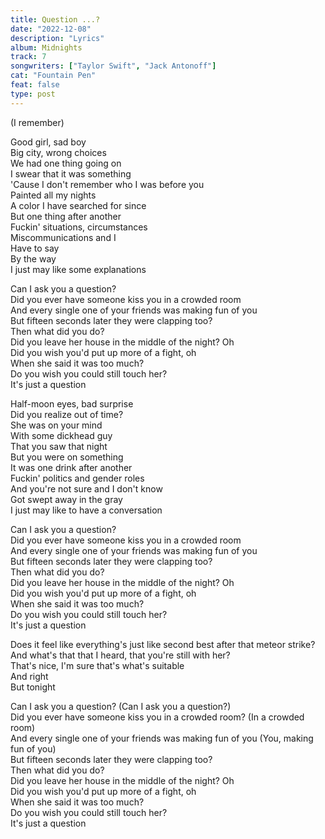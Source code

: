 ```yaml
---
title: Question ...?
date: "2022-12-08"
description: "Lyrics"
album: Midnights
track: 7
songwriters: ["Taylor Swift", "Jack Antonoff"]
cat: "Fountain Pen"
feat: false
type: post
---
```


<p className="intro">
(I remember) <br />
</p>
<p className="verse-one">
Good girl, sad boy <br />
Big city, wrong choices <br />
We had one thing going on <br />
I swear that it was something <br />
'Cause I don't remember who I was before you <br />
Painted all my nights <br />
A color I have searched for since <br />
But one thing after another <br />
Fuckin' situations, circumstances <br />
Miscommunications and I <br />
Have to say <br />
By the way <br />
I just may like some explanations <br />
</p>
<p className="chorus">
Can I ask you a question? <br />
Did you ever have someone kiss you in a crowded room <br />
And every single one of your friends was making fun of you <br />
But fifteen seconds later they were clapping too? <br />
Then what did you do? <br />
Did you leave her house in the middle of the night? Oh <br />
Did you wish you'd put up more of a fight, oh <br />
When she said it was too much? <br />
Do you wish you could still touch her? <br />
It's just a question <br />
</p>
<p className="verse-two">
Half-moon eyes, bad surprise <br />
Did you realize out of time? <br />
She was on your mind <br />
With some dickhead guy <br />
That you saw that night <br />
But you were on something <br />
It was one drink after another <br />
Fuckin' politics and gender roles <br />
And you're not sure and I don't know <br />
Got swept away in the gray <br />
I just may like to have a conversation <br />
</p>
<p className="chorus">
Can I ask you a question? <br />
Did you ever have someone kiss you in a crowded room <br />
And every single one of your friends was making fun of you <br />
But fifteen seconds later they were clapping too? <br />
Then what did you do? <br />
Did you leave her house in the middle of the night? Oh <br />
Did you wish you'd put up more of a fight, oh <br />
When she said it was too much? <br />
Do you wish you could still touch her? <br />
It's just a question <br />
</p>
<p className="bridge">
Does it feel like everything's just like second best after that meteor strike? <br />
And what's that that I heard, that you're still with her? <br />
That's nice, I'm sure that's what's suitable <br />
And right <br />
But tonight <br />
</p>
<p className="chorus">
Can I ask you a question? (Can I ask you a question?) <br />
Did you ever have someone kiss you in a crowded room? (In a crowded room) <br />
And every single one of your friends was making fun of you (You, making fun of you) <br />
But fifteen seconds later they were clapping too? <br />
Then what did you do? <br />
Did you leave her house in the middle of the night? Oh <br />
Did you wish you'd put up more of a fight, oh <br />
When she said it was too much? <br />
Do you wish you could still touch her? <br />
It's just a question <br />
</p>
